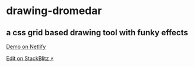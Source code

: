 # drawing-dromedar
## a css grid based drawing tool with funky effects

[Demo on Netlify](https://drawing-dromedar.netlify.app)

[Edit on StackBlitz ⚡️](https://stackblitz.com/edit/nuxt-starter-uhuzxc)
